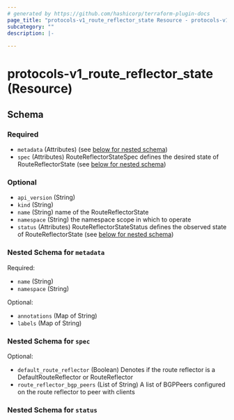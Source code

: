 ```yaml
---
# generated by https://github.com/hashicorp/terraform-plugin-docs
page_title: "protocols-v1_route_reflector_state Resource - protocols-v1"
subcategory: ""
description: |-
  
---
```


# protocols-v1_route_reflector_state (Resource)





<!-- schema generated by tfplugindocs -->
## Schema

### Required

- `metadata` (Attributes) (see [below for nested schema](#nestedatt--metadata))
- `spec` (Attributes) RouteReflectorStateSpec defines the desired state of RouteReflectorState (see [below for nested schema](#nestedatt--spec))

### Optional

- `api_version` (String)
- `kind` (String)
- `name` (String) name of the RouteReflectorState
- `namespace` (String) the namespace scope in which to operate
- `status` (Attributes) RouteReflectorStateStatus defines the observed state of RouteReflectorState (see [below for nested schema](#nestedatt--status))

<a id="nestedatt--metadata"></a>
### Nested Schema for `metadata`

Required:

- `name` (String)
- `namespace` (String)

Optional:

- `annotations` (Map of String)
- `labels` (Map of String)


<a id="nestedatt--spec"></a>
### Nested Schema for `spec`

Optional:

- `default_route_reflector` (Boolean) Denotes if the route reflector is a DefaultRouteReflector or RouteReflector
- `route_reflector_bgp_peers` (List of String) A list of BGPPeers configured on the route reflector to peer with clients


<a id="nestedatt--status"></a>
### Nested Schema for `status`
